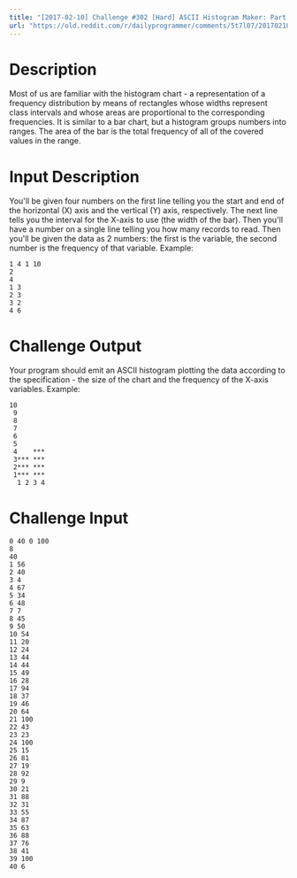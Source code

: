 ```yaml
---
title: "[2017-02-10] Challenge #302 [Hard] ASCII Histogram Maker: Part 2 - The Proper Histogram"
url: "https://old.reddit.com/r/dailyprogrammer/comments/5t7l07/20170210_challenge_302_hard_ascii_histogram_maker/"
---
```


# Description

Most of us are familiar with the histogram chart - a representation of a frequency distribution by means of rectangles whose widths represent class intervals and whose areas are proportional to the corresponding frequencies. It is similar to a bar chart, but a histogram groups numbers into ranges. The area of the bar is the total frequency of all of the covered values in the range. 

# Input Description

You'll be given four numbers on the first line telling you the start and end of the horizontal (X) axis and the vertical (Y) axis, respectively. The next line tells you the interval for the X-axis to use (the width of the bar). Then you'll have a number on a single line telling you how many records to read. Then you'll be given the data as 2 numbers: the first is the variable, the second number is the frequency of that variable. Example:

	1 4 1 10
	2
	4
	1 3
	2 3
	3 2
	4 6

# Challenge Output

Your program should emit an ASCII histogram plotting the data according to the specification - the size of the chart and the frequency of the X-axis variables. Example:

	10
	 9
	 8
	 7
	 6
	 5
	 4    ***
	 3*** ***
	 2*** ***
	 1*** ***
	  1 2 3 4

# Challenge Input

	0 40 0 100
	8
	40
	1 56
	2 40
	3 4
	4 67
	5 34
	6 48
	7 7
	8 45
	9 50
	10 54
	11 20
	12 24
	13 44
	14 44
	15 49
	16 28
	17 94
	18 37
	19 46
	20 64
	21 100
	22 43
	23 23
	24 100
	25 15
	26 81
	27 19
	28 92
	29 9
	30 21
	31 88
	32 31
	33 55
	34 87
	35 63
	36 88
	37 76
	38 41
	39 100
	40 6
